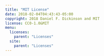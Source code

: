 ```yaml
---
title: "MIT License"
date: 2018-02-04T04:43:43-05:00
copyright: 2018 Daniel F. Dickinson and MIT
license: CC0-1.0&MIT
menu:
  licenses:
    parent: "Licenses"
  site:
    parent: "Licenses"
---
```

